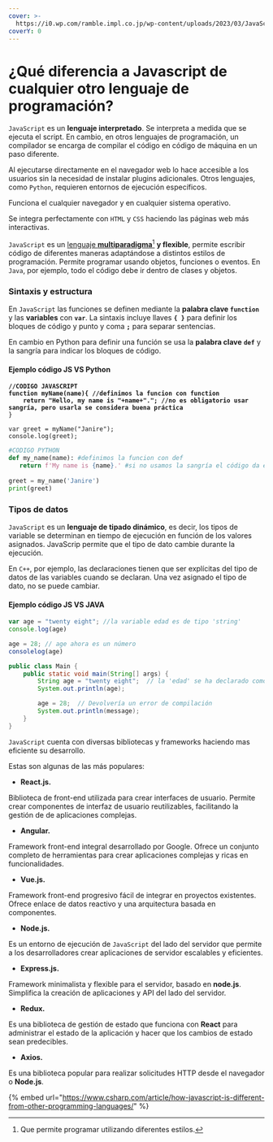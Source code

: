 ```yaml
---
cover: >-
  https://i0.wp.com/ramble.impl.co.jp/wp-content/uploads/2023/03/JavaScript%E3%82%B5%E3%83%A0%E3%83%8D%E3%82%A4%E3%83%AB.png?fit=1280%2C720&ssl=1
coverY: 0
---
```


# ¿Qué diferencia a Javascript de cualquier otro lenguaje de programación?

`JavaScript` es un **lenguaje interpretado**. Se interpreta a medida que se ejecuta el script. En cambio, en otros lenguajes de programación, un compilador se encarga de compilar el código en código de máquina en un paso diferente.

Al ejecutarse directamente en el navegador web lo hace accesible a los usuarios sin la necesidad de instalar plugins adicionales. Otros lenguajes, como `Python`, requieren entornos de ejecución específicos.

Funciona el cualquier navegador y en cualquier sistema operativo.&#x20;

Se integra perfectamente con `HTML` y `CSS` haciendo las páginas web más interactivas.

`JavaScript` es un [lenguaje **multiparadigma**](#user-content-fn-1)[^1] **y flexible**, permite escribir código de diferentes maneras adaptándose a distintos estilos de programación. Permite programar usando objetos, funciones o eventos. En `Java`, por ejemplo, todo el código debe ir dentro de clases y objetos.

### Sintaxis y estructura

En `JavaScript` las funciones se definen mediante la **palabra clave `function`** y las **variables** con **`var`**. La sintaxis incluye llaves **`{ }`** para definir los bloques de código y punto y coma **`;`** para separar sentencias.

En cambio en Python para definir una función se usa la **palabra clave** **`def`** y la sangría para indicar los bloques de código.

#### Ejemplo código JS VS Python

<pre class="language-javascript"><code class="lang-javascript"><strong>//CODIGO JAVASCRIPT
</strong><strong>function myName(name){ //definimos la funcion con function
</strong><strong>    return "Hello, my name is "+name+"."; //no es obligatorio usar sangría, pero usarla se considera buena práctica    
</strong>}

var greet = myName("Janire");
console.log(greet);
</code></pre>

```python
#CODIGO PYTHON
def my_name(name): #definimos la funcion con def
   return f'My name is {name}.' #si no usamos la sangría el código da error
    
greet = my_name('Janire')
print(greet)
```

### Tipos de datos&#x20;

`JavaScript` es un **lenguaje de tipado dinámico**, es decir, los tipos de variable se determinan en tiempo de ejecución en función de los valores asignados. JavaScrip permite que el tipo de dato cambie durante la ejecución.

En `C++`, por ejemplo, las declaraciones tienen que ser explícitas del tipo de datos de las variables cuando se declaran. Una vez asignado el tipo de dato, no se puede cambiar.

#### Ejemplo código JS VS  JAVA

```javascript
var age = "twenty eight"; //la variable edad es de tipo 'string'
console.log(age)

age = 28; // age ahora es un número
consolelog(age)
```

```java
public class Main {
    public static void main(String[] args) {
        String age = "twenty eight";  // la 'edad' se ha declarado como 'string'
        System.out.println(age);

        age = 28;  // Devolvería un error de compilación
        System.out.println(message);
    }
}
```

`JavaScript` cuenta con diversas bibliotecas y frameworks haciendo mas eficiente su desarrollo.

Estas son algunas de las más populares:

* **React.js.**

Biblioteca de front-end utilizada para crear interfaces de usuario. Permite crear componentes de interfaz de usuario reutilizables, facilitando la gestión de de aplicaciones complejas.

* **Angular.**

Framework front-end integral desarrollado por Google. Ofrece un conjunto completo de herramientas para crear aplicaciones complejas y ricas en funcionalidades.

* **Vue.js.**

Framework front-end progresivo fácil de integrar en proyectos existentes. Ofrece enlace de datos reactivo y una arquitectura basada en componentes.

* **Node.js.**

Es un entorno de ejecución de `JavaScript` del lado del servidor que permite a los desarrolladores crear aplicaciones de servidor escalables y eficientes.

* **Express.js.**

Framework minimalista y flexible para el servidor, basado en **node.js**. Simplifica la creación de aplicaciones y API del lado del servidor.

* **Redux.**

Es una biblioteca de gestión de estado que funciona con **React** para administrar el estado de la aplicación y hacer que los cambios de estado sean predecibles.

* **Axios.**

Es una biblioteca popular para realizar solicitudes HTTP desde el navegador o **Node.js**.



{% embed url="https://www.csharp.com/article/how-javascript-is-different-from-other-programming-languages/" %}

[^1]: Que permite programar utilizando diferentes estilos.
